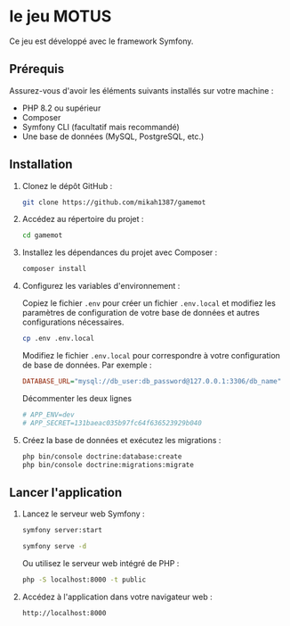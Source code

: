 # le jeu MOTUS

Ce jeu est développé avec le framework Symfony.

## Prérequis

Assurez-vous d'avoir les éléments suivants installés sur votre machine :

- PHP 8.2 ou supérieur
- Composer
- Symfony CLI (facultatif mais recommandé)
- Une base de données (MySQL, PostgreSQL, etc.)

## Installation

1. Clonez le dépôt GitHub :

    ```bash
    git clone https://github.com/mikah1387/gamemot
    ```

2. Accédez au répertoire du projet :

    ```bash
    cd gamemot
    ```

3. Installez les dépendances du projet avec Composer :

    ```bash
    composer install
    ```

4. Configurez les variables d'environnement :

    Copiez le fichier `.env` pour créer un fichier `.env.local` et modifiez les paramètres de configuration de votre base de données et autres configurations nécessaires.

    ```bash
    cp .env .env.local
    ```

    Modifiez le fichier `.env.local` pour correspondre à votre configuration de base de données. Par exemple :

    ```ini
    DATABASE_URL="mysql://db_user:db_password@127.0.0.1:3306/db_name"
    ```
    Décommenter les deux lignes 
      ```ini
     # APP_ENV=dev
     # APP_SECRET=131baeac035b97fc64f636523929b040
    ```
5. Créez la base de données et exécutez les migrations :

    ```bash
    php bin/console doctrine:database:create
    php bin/console doctrine:migrations:migrate
    ```



## Lancer l'application

1. Lancez le serveur web Symfony :

    ```bash
    symfony server:start
    ```
    ```bash
    symfony serve -d 
    ```
    Ou utilisez le serveur web intégré de PHP :

    ```bash
    php -S localhost:8000 -t public
    ```

2. Accédez à l'application dans votre navigateur web :

    ```
    http://localhost:8000
    ```

